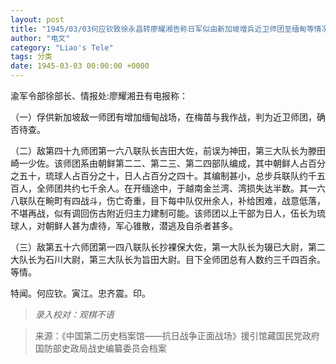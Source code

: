 ```yaml
---
layout: post
title: "1945/03/03何应钦致徐永昌转廖耀湘告称日军似由新加坡增兵近卫师团至缅甸等情况"
author: "电文"
category: "Liao's Tele"
tags: 分类
date: 1945-03-03 00:00:00 +0000
---
```

渝军令部徐部长、情报处:廖耀湘丑有电报称：

（一）俘供新加坡敌一师团有增加缅甸战场，在梅苗与我作战，判为近卫师团，确否待查。

（二）敌第四十九师团第一六八联队长吉田大佐，前误为神田，第三大队长为滕田崎一少佐。该师团系由朝鲜第二二、第二三、第二四部队编成，其中朝鲜人占百分之五十，琉球人占百分之十，日人占百分之四十。其编制甚小，总步兵联队约千五百人，全师团共约七千余人。在开缅途中，于越南金兰湾、湾损失达半数。其一六八联队在畹町有四战斗，伤亡奇重，目下每中队仅卅余人，补给困难，战意低落，不堪再战，似有调回伤古附近归主力建制可能。该师团以上干部为日人，伍长为琉球人，对朝鲜人甚为虐待，军心锥散，潜逃及自杀者甚多。

（三）敌第五十六师团第一四八联队长抄裸保大佐，第一大队长为辍已大尉，第二大队长为石川大尉，第三大队长为旨田大尉。目下全师团总有人数约三千四百余。等情。

特闻。何应钦。寅江。忠齐震。印。


>*录入校对：观棋不语*

> 来源：《中国第二历史档案馆——抗日战争正面战场》援引馆藏国民党政府国防部史政局战史编纂委员会档案